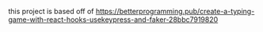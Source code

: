 this project is based off of https://betterprogramming.pub/create-a-typing-game-with-react-hooks-usekeypress-and-faker-28bbc7919820
